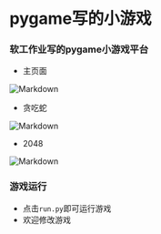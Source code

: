 # pygame写的小游戏
### 软工作业写的pygame小游戏平台
- 主页面

![Markdown](http://yoghurt-lee.online/img/pygame%E5%AE%9E%E7%8E%B0%E8%B4%AA%E5%90%83%E8%9B%87%E5%92%8C2048_1.png)

- 贪吃蛇

![Markdown](http://yoghurt-lee.online/img/pygame%E5%AE%9E%E7%8E%B0%E8%B4%AA%E5%90%83%E8%9B%87%E5%92%8C2048_2.png)

- 2048

![Markdown](http://yoghurt-lee.online/img/pygame%E5%AE%9E%E7%8E%B0%E8%B4%AA%E5%90%83%E8%9B%87%E5%92%8C2048_3.png)

### 游戏运行

- 点击`run.py`即可运行游戏
- 欢迎修改游戏
